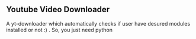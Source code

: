 ## Youtube Video Downloader

A yt-downloader which automatically checks if user have desured modules installed or not :) . So, you just need python
